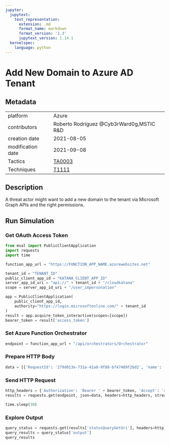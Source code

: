 ```yaml
---
jupyter:
  jupytext:
    text_representation:
      extension: .md
      format_name: markdown
      format_version: '1.3'
      jupytext_version: 1.14.1
  kernelspec:
    language: python
---
```


# Add New Domain to Azure AD Tenant


## Metadata



|                   |    |
|:------------------|:---|
| platform          | Azure |
| contributors      | Roberto Rodriguez @Cyb3rWard0g,MSTIC R&D |
| creation date     | 2021-08-05 |
| modification date | 2021-09-08 |
| Tactics           | [TA0003](https://attack.mitre.org/tactics/TA0003) |
| Techniques        | [T1111](https://attack.mitre.org/techniques/T1111) |


## Description
A threat actor might want to add a new domain to the tenant via Microsoft Graph APIs and the right permissions.



## Run Simulation


### Get OAuth Access Token

```python
from msal import PublicClientApplication
import requests
import time

function_app_url = "https://FUNCTION_APP_NAME.azurewebsites.net"

tenant_id = "TENANT_ID"
public_client_app_id = "KATANA_CLIENT_APP_ID"
server_app_id_uri = "api://" + tenant_id + "/cloudkatana"
scope = server_app_id_uri + "/user_impersonation"

app = PublicClientApplication(
    public_client_app_id,
    authority="https://login.microsoftonline.com/" + tenant_id
)
result = app.acquire_token_interactive(scopes=[scope])
bearer_token = result['access_token']
```

### Set Azure Function Orchestrator

```python
endpoint = function_app_url + "/api/orchestrators/Orchestrator"
```

### Prepare HTTP Body

```python
data = [{'RequestId': '279d013e-731a-41a8-9f88-bf47409f2bd2', 'name': 'Add New Domain to Azure AD Tenant', 'metadata': {'creationDate': '2021-08-05', 'modificationDate': '2021-09-08', 'description': 'A threat actor might want to add a new domain to the tenant via Microsoft Graph APIs and the right permissions.\n', 'contributors': ['Roberto Rodriguez @Cyb3rWard0g', 'MSTIC R&D'], 'mitreAttack': [{'technique': 'T1111', 'tactics': ['TA0003']}]}, 'steps': [{'schema': 'atomic', 'id': 'cc188752-b9a6-42a1-a90e-d56d06e46c6d', 'name': 'Add New Domain to Azure AD Tenant', 'metadata': {'creationDate': '2021-08-05', 'modificationDate': '2021-09-08', 'description': 'A threat actor might want to add a new domain to the tenant via Microsoft Graph APIs and the right permissions.\n', 'contributors': ['Roberto Rodriguez @Cyb3rWard0g', 'MSTIC R&D'], 'mitreAttack': [{'technique': 'T1111', 'tactics': ['TA0003']}]}, 'authorization': [{'resource': 'https://graph.microsoft.com/', 'permissionsType': 'application', 'permissions': ['Domain.ReadWrite.All']}], 'execution': {'type': 'ScriptModule', 'platform': 'Azure', 'executor': 'PowerShell', 'module': {'name': 'CloudKatanaAbilities', 'version': 1.0, 'function': 'Add-CKTenantDomain'}, 'parameters': {}}, 'file_name': 'add_new_domain_to_azure_ad_tenant', 'number': 1}]}]
```

### Send HTTP Request

```python
http_headers = {'Authorization': 'Bearer ' + bearer_token, 'Accept': 'application/json','Content-Type': 'application/json'}
results = requests.get(endpoint, json=data, headers=http_headers, stream=False).json()

time.sleep(30)
```

### Explore Output

```python
query_status = requests.get(results['statusQueryGetUri'], headers=http_headers, stream=False).json()
query_results = query_status['output']
query_results
```

